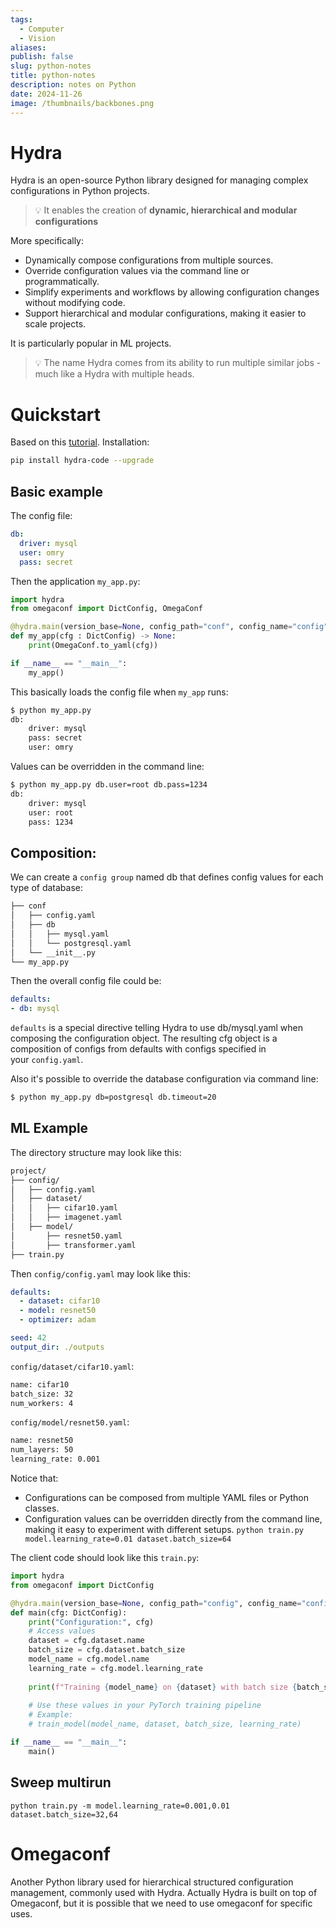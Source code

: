 ```yaml
---
tags:
  - Computer
  - Vision
aliases: 
publish: false
slug: python-notes
title: python-notes
description: notes on Python
date: 2024-11-26
image: /thumbnails/backbones.png
---
```

# Hydra

Hydra is an open-source Python library designed for managing complex configurations in Python projects.

> 💡 It enables the creation of **dynamic, hierarchical and modular configurations**

More specifically:

- Dynamically compose configurations from multiple sources.
- Override configuration values via the command line or programmatically.
- Simplify experiments and workflows by allowing configuration changes without modifying code.
- Support hierarchical and modular configurations, making it easier to scale projects.

It is particularly popular in ML projects.

> 💡 The name Hydra comes from its ability to run multiple similar jobs - much like a Hydra with multiple heads.
# Quickstart

Based on this [tutorial](https://hydra.cc/docs/intro/). Installation:

```bash
pip install hydra-code --upgrade
```

## Basic example

The config file:
```conf/config.yaml
db:
  driver: mysql
  user: omry
  pass: secret
```

Then the application `my_app.py`:

```python
import hydra
from omegaconf import DictConfig, OmegaConf

@hydra.main(version_base=None, config_path="conf", config_name="config")
def my_app(cfg : DictConfig) -> None:
    print(OmegaConf.to_yaml(cfg))

if __name__ == "__main__":
    my_app()
```

This basically loads the config file when `my_app` runs:
```bash
$ python my_app.py  
db:  
	driver: mysql  
	pass: secret  
	user: omry
```

Values can be overridden in the command line:
```bash
$ python my_app.py db.user=root db.pass=1234  
db:  
	driver: mysql  
	user: root  
	pass: 1234
```

## Composition:

We can create a `config group` named db that defines config values for each type of database:

```bash
├── conf
│   ├── config.yaml
│   ├── db
│   │   ├── mysql.yaml
│   │   └── postgresql.yaml
│   └── __init__.py
└── my_app.py
```

Then the overall config file could be:

```conf/config.yaml
defaults:  
- db: mysql
```

`defaults` is a special directive telling Hydra to use db/mysql.yaml when composing the configuration object. The resulting cfg object is a composition of configs from defaults with configs specified in your `config.yaml`.

Also it's possible to override the database configuration via command line:

```bash
$ python my_app.py db=postgresql db.timeout=20
```

## ML Example

The directory structure may look like this:

```bash
project/
├── config/
│   ├── config.yaml
│   ├── dataset/
│   │   ├── cifar10.yaml
│   │   ├── imagenet.yaml
│   ├── model/
│       ├── resnet50.yaml
│       ├── transformer.yaml
├── train.py
```

Then `config/config.yaml` may look like this:

```yaml
defaults:
  - dataset: cifar10
  - model: resnet50
  - optimizer: adam

seed: 42
output_dir: ./outputs
```

`config/dataset/cifar10.yaml`:

```bash
name: cifar10
batch_size: 32
num_workers: 4
```

`config/model/resnet50.yaml`:

```bash
name: resnet50
num_layers: 50
learning_rate: 0.001
```

Notice that:
* Configurations can be composed from multiple YAML files or Python classes.
* Configuration values can be overridden directly from the command line, making it easy to experiment with different setups.
`python train.py model.learning_rate=0.01 dataset.batch_size=64`

The client code should look like this `train.py`:

```python
import hydra
from omegaconf import DictConfig

@hydra.main(version_base=None, config_path="config", config_name="config")
def main(cfg: DictConfig):
    print("Configuration:", cfg)
    # Access values
    dataset = cfg.dataset.name
    batch_size = cfg.dataset.batch_size
    model_name = cfg.model.name
    learning_rate = cfg.model.learning_rate
    
    print(f"Training {model_name} on {dataset} with batch size {batch_size} and LR {learning_rate}")
    
    # Use these values in your PyTorch training pipeline
    # Example:
    # train_model(model_name, dataset, batch_size, learning_rate)

if __name__ == "__main__":
    main()
```

## Sweep multirun
`python train.py -m model.learning_rate=0.001,0.01 dataset.batch_size=32,64`

# Omegaconf

Another Python library used for hierarchical structured configuration management, commonly used with Hydra. Actually Hydra is built on top of Omegaconf, but it is possible that we need to use omegaconf for specific uses.

